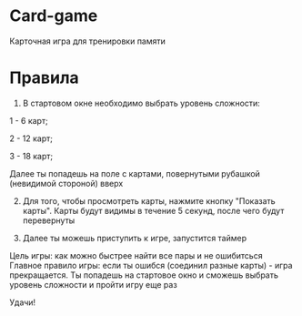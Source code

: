 # Card-game
Карточная игра для тренировки памяти

# Правила
1. В стартовом окне необходимо выбрать уровень сложности:

1 - 6 карт; 

2 - 12 карт; 

3 - 18 карт;

Далее ты попадешь на поле с картами, повернутыми рубашкой (невидимой стороной) вверх

2. Для того, чтобы просмотреть карты, нажмите кнопку "Показать карты".
Карты будут видимы в течение 5 секунд, после чего будут перевернуты

3. Далее ты можешь приступить к игре, запустится таймер

Цель игры: как можно быстрее найти все пары и не ошибитсься
Главное правило игры: если ты ошибся (соединил разные карты) - игра прекращается.
Ты попадешь на стартовое окно и сможешь выбрать уровень сложности и пройти игру еще раз

Удачи!
